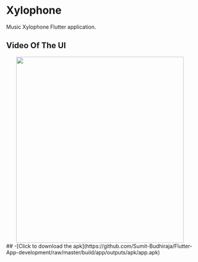 # Xylophone

Music Xylophone Flutter application.

## Video Of The UI
<center>
<img src="https://github.com/Sumit-Budhiraja/Flutter-App-development/blob/master/video/a-min.gif)" height="500" width="450"></img>
</center>
## -[Click to download the apk](https://github.com/Sumit-Budhiraja/Flutter-App-development/raw/master/build/app/outputs/apk/app.apk)
